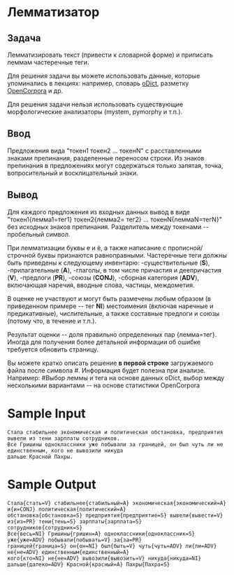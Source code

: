 # Лемматизатор
## Задача
Лемматизировать текст (привести к словарной форме) и приписать леммам частеречные теги.


Для решения задачи вы можете использовать данные, которые упоминались в лекциях: например, словарь [oDict](http://odict.ru), разметку [OpenCorpora](http://opencorpora.org/?page=downloads) и др. 

Для решения задачи нельзя использовать существующие морфологические анализаторы (mystem, pymorphy и т.п.).

## Ввод
Предложения вида "токен1 токен2 ... токенN" с расставленными знаками препинания, разделенные переносом строки. Из знаков препинания в предложениях могут содержаться только запятая, точка, вопросительный и восклицательный знаки.

## Вывод
Для каждого предложения из входных данных вывод в виде "токен1{лемма1=тег1} токен2{лемма2= тег2} ... токенN{леммаN=тегN}" без исходных знаков препинания. Разделитель между токенами -- пробельный символ.


При лемматизации буквы е и ё, а также написание с прописной/строчной буквы признаются равноправными. Частеречные теги должны быть приведены к следующему инвентарю: 
-существительные (**S**),
-прилагательные (**A**),
-глаголы, в том числе причастия и деепричастия (**V**),
-предлоги (**PR**), 
-союзы (**CONJ**), 
-сборная категория (**ADV**), включающая наречия, вводные слова, частицы, междометия.


В оценке не участвуют и могут быть размечены любым образом (в приведенном примере -- тег **NI**) местоимения (включая наречные и предикативные), числительные, а также составные предлоги и союзы (потому что, в течение  и т.п.).


Результат оценки -- доля правильно определенных пар {лемма=тег}. Иногда для получения более детальной информации об ошибке требуется обновить страницу.


Вы можете кратко описать решение **в первой строке** загружаемого файла после символа #. Информация будет полезна при анализе. Например:
\#Выбор леммы и тега на основе данных oDict, выбор между несколькими вариантами -- на основе статистики  OpenCorpora 



# Sample Input
```
Стала стабильнее экономическая и политическая обстановка, предприятия вывели из тени зарплаты сотрудников.
Все Гришины одноклассники уже побывали за границей, он был чуть ли не единственным, кого не вывозили никуда 
дальше Красной Пахры.
```

# Sample Output
```
Стала{стать=V} стабильнее{стабильный=A} экономическая{экономический=A} и{и=CONJ} политическая{политический=A} 
обстановка{обстановка=S} предприятия{предприятие=S} вывели{вывести=V} из{из=PR} тени{тень=S} зарплаты{зарплата=S} 
сотрудников{сотрудник=S}
Все{весь=NI} Гришины{гришин=A} одноклассники{одноклассник=S} уже{уже=ADV} побывали{побывать=V} за{за=PR} 
границей{граница=S} он{он=NI} был{быть=V} чуть{чуть=ADV} ли{ли=ADV} не{не=ADV} единственным{единственный=A} 
кого{кто=NI} не{не=ADV} вывозили{вывозить=V} никуда{никуда=NI} дальше{далеко=ADV} Красной{красный=A} Пахры{Пахра=S}
```

